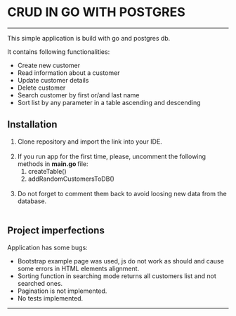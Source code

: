 # CRUD IN GO WITH POSTGRES
<hr>
This simple application is build with go and postgres db. 

It contains following functionalities:
* Create new customer
* Read information about a customer
* Update customer details
* Delete customer
* Search customer by first or/and last name
* Sort list by any parameter in a table ascending and descending

## Installation

1. Clone repository and import the link into your IDE.
   <br><br>
2. If you run app for the first time, please, uncomment the following methods in <strong> main.go </strong> file:
   1.  createTable() 
   2.  addRandomCustomersToDB()
   <br><br>
2.  Do not forget to comment them back to avoid loosing new data from the database.
    <br><br>


## Project imperfections

Application has some bugs: 
* Bootstrap example page was used, js do not work as should and cause some errors in HTML elements alignment.
* Sorting function in searching mode returns all customers list and not searched ones.
* Pagination is not implemented.
* No tests implemented.

<hr>